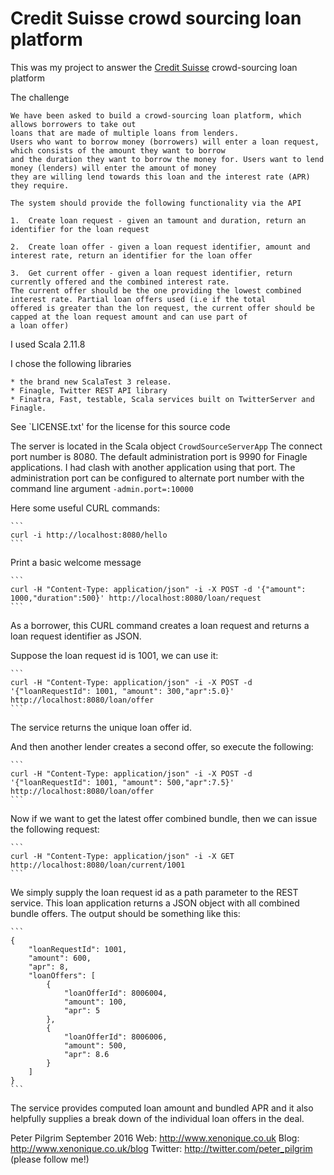 # Credit Suisse crowd sourcing loan platform

This was my project to answer the [Credit Suisse](http://cs.com) crowd-sourcing loan platform 

The challenge

    We have been asked to build a crowd-sourcing loan platform, which allows borrowers to take out
    loans that are made of multiple loans from lenders.
    Users who want to borrow money (borrowers) will enter a loan request, which consists of the amount they want to borrow 
    and the duration they want to borrow the money for. Users want to lend money (lenders) will enter the amount of money
    they are willing lend towards this loan and the interest rate (APR) they require.
    
    The system should provide the following functionality via the API
    
    1.  Create loan request - given an tamount and duration, return an identifier for the loan request
    
    2.  Create loan offer - given a loan request identifier, amount and interest rate, return an identifier for the loan offer
    
    3.  Get current offer - given a loan request identifier, return currently offered and the combined interest rate. 
    The current offer should be the one providing the lowest combined interest rate. Partial loan offers used (i.e if the total
    offered is greater than the lon request, the current offer should be capped at the loan request amount and can use part of 
    a loan offer)
    


I used Scala 2.11.8 

I chose the following libraries

    * the brand new ScalaTest 3 release.    
    * Finagle, Twitter REST API library
    * Finatra, Fast, testable, Scala services built on TwitterServer and Finagle.


See `LICENSE.txt' for the license for this source code


The server is located in the Scala object `CrowdSourceServerApp`
The connect port number is 8080.
The default administration port is 9990 for Finagle applications. I had clash with another application using that port.
The administration port can be configured to alternate port number with the command line argument `-admin.port=:10000`

Here some useful CURL commands:

    ```
    curl -i http://localhost:8080/hello
    ```

Print a basic welcome message


    ```
    curl -H "Content-Type: application/json" -i -X POST -d '{"amount": 1000,"duration":500}' http://localhost:8080/loan/request
    ```

As a borrower, this CURL command creates a loan request and returns a loan request identifier as JSON. 
 
Suppose the loan request id is 1001, we can use it: 

    ```
    curl -H "Content-Type: application/json" -i -X POST -d '{"loanRequestId": 1001, "amount": 300,"apr":5.0}' http://localhost:8080/loan/offer
    ```

The service returns the unique loan offer id.

And then another lender creates a second offer, so execute the following:

    ```
    curl -H "Content-Type: application/json" -i -X POST -d '{"loanRequestId": 1001, "amount": 500,"apr":7.5}' http://localhost:8080/loan/offer
    ```

Now if we want to get the latest offer combined bundle, then we can issue the following request:

    ```
    curl -H "Content-Type: application/json" -i -X GET  http://localhost:8080/loan/current/1001
    ```

We simply supply the loan request id as a path parameter to the REST service. 
This loan application returns a JSON object with all combined bundle offers. 
The output should be something like this:

    ```
    {
        "loanRequestId": 1001,
        "amount": 600,
        "apr": 8,
        "loanOffers": [
            {
                "loanOfferId": 8006004,
                "amount": 100,
                "apr": 5
            },
            {
                "loanOfferId": 8006006,
                "amount": 500,
                "apr": 8.6
            }
        ]
    }
    ```

The service provides computed loan amount and bundled APR and it also helpfully supplies a 
break down of the individual loan offers in the deal.
    

Peter Pilgrim
September 2016
Web: http://www.xenonique.co.uk
Blog: http://www.xenonique.co.uk/blog 
Twitter: http://twitter.com/peter_pilgrim (please follow me!)
